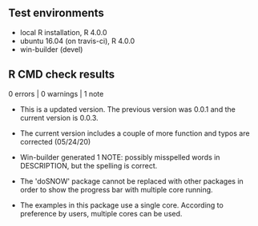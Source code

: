 ## Test environments
* local R installation, R 4.0.0
* ubuntu 16.04 (on travis-ci), R 4.0.0
* win-builder (devel)

## R CMD check results

0 errors | 0 warnings | 1 note

* This is a updated version. The previous version was 0.0.1 and the current version is 0.0.3.

* The current version includes a couple of more function and typos are corrected (05/24/20)  

* Win-builder generated 1 NOTE: possibly misspelled words in DESCRIPTION, but the spelling is correct.

* The 'doSNOW' package cannot be replaced with other packages in order to show the progress bar with multiple core running. 

* The examples in this package use a single core. According to preference by users, multiple cores can be used. 


